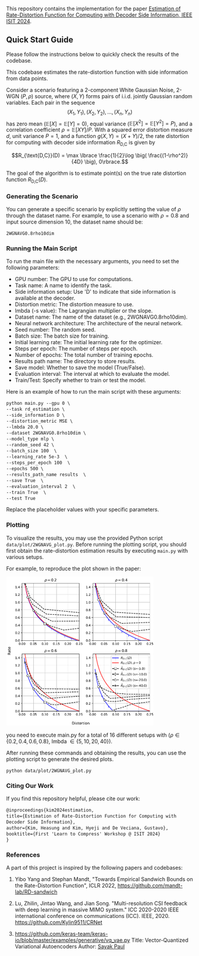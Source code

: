 This repository contains the implementation for the paper [Estimation of Rate-Distortion Function for Computing with Decoder Side Information, IEEE ISIT 2024](https://openreview.net/forum?id=xDa9Dxoww0).


## Quick Start Guide

Please follow the instructions below to quickly check the results of the codebase.

This codebase estimates the rate-distortion function with side information from data points. 

Consider a scenario featuring a 2-component White Gaussian Noise, 2-WGN $(P, \rho)$ source, where $(X, Y)$ forms pairs of i.i.d. jointly Gaussian random variables. Each pair in the sequence $$(X_1, Y_1), (X_2, Y_2), \ldots, (X_n, Y_n)$$ has zero mean ($\mathbb{E}[X] = \mathbb{E}[Y] = 0$), equal variance ($\mathbb{E}[X^2] = \mathbb{E}[Y^2] = P$), and a correlation coefficient $\rho = \mathbb{E}[XY]/P$. With a squared error distortion measure $d$, unit variance $P=1$, and a function $g(X,Y)=(X+Y)/2,$ the rate distortion for computing with decoder side information $R_{\text{D,C}}$ is given by

$$R_{\text{D,C}}(D) = \max \lbrace \frac{1}{2}\log \big( \frac{(1-\rho^2)}{4D} \big), 0\rbrace.$$

The goal of the algorithm is to estimate point(s) on the true rate distortion function $R_{\text{D,C}}(D)$.

### Generating the Scenario

You can generate a specific scenario by explicitly setting the value of $\rho$ through the dataset name. For example, to use a scenario with $\rho=0.8$ and input source dimension 10, the dataset name should be:
  
    2WGNAVG0.8rho10dim

### Running the Main Script

To run the main file with the necessary arguments, you need to set the following parameters:

- GPU number: The GPU to use for computations.
- Task name: A name to identify the task.
- Side information setup: Use 'D' to indicate that side information is available at the decoder.
- Distortion metric: The distortion measure to use.
- lmbda (-s value): The Lagrangian multiplier or the slope.
- Dataset name: The name of the dataset (e.g., 2WGNAVG0.8rho10dim).
- Neural network architecture: The architecture of the neural network.
- Seed number: The random seed.
- Batch size: The batch size for training.
- Initial learning rate: The initial learning rate for the optimizer.
- Steps per epoch: The number of steps per epoch.
- Number of epochs: The total number of training epochs.
- Results path name: The directory to store results.
- Save model: Whether to save the model (True/False).
- Evaluation interval: The interval at which to evaluate the model.
- Train/Test: Specify whether to train or test the model.

Here is an example of how to run the main script with these arguments:

    python main.py --gpu 0 \
    --task rd_estimation \
    --side_information D \
    --distortion_metric MSE \
    --lmbda 20.0 \
    --dataset 2WGNAVG0.8rho10dim \
    --model_type mlp \
    --random_seed 42 \
    --batch_size 100  \
    --learning_rate 5e-3  \
    --steps_per_epoch 100  \
    --epochs 500 \
    --results_path_name results  \
    --save True  \
    --evaluation_interval 2  \
    --train True  \
    --test True 


Replace the placeholder values with your specific parameters.


### Plotting

To visualize the results, you may use the provided Python script `data/plot/2WGNAVG_plot.py`. Before running the plotting script, you should first obtain the rate-distortion estimation results by executing `main.py` with various setups.

For example, to reproduce the plot shown in the paper:

<img src="https://github.com/Heasung-Kim/rate-distortion-side-information/blob/main/imgs/rd_plot_2wgn.png?raw=true" height="400" />

you need to execute main.py for a total of 16 different setups with ($\rho \in \lbrace 0.2, 0.4, 0.6, 0.8 \rbrace$, lmbda $\in \lbrace 5, 10, 20, 40 \rbrace$).

After running these commands and obtaining the results, you can use the plotting script to generate the desired plots.

    python data/plot/2WGNAVG_plot.py

### Citing Our Work
If you find this repository helpful, please cite our work:

    @inproceedings{kim2024estimation,
    title={Estimation of Rate-Distortion Function for Computing with Decoder Side Information},
    author={Kim, Heasung and Kim, Hyeji and De Veciana, Gustavo},
    booktitle={First 'Learn to Compress' Workshop @ ISIT 2024}
    }


### References

A part of this project is inspired by the following papers and codebases:

1. Yibo Yang and Stephan Mandt, "Towards Empirical Sandwich Bounds on the Rate-Distortion Function", ICLR 2022, https://github.com/mandt-lab/RD-sandwich

2. Lu, Zhilin, Jintao Wang, and Jian Song. "Multi-resolution CSI feedback with deep learning in massive MIMO system." ICC 2020-2020 IEEE international conference on communications (ICC). IEEE, 2020.  https://github.com/Kylin9511/CRNet

3. https://github.com/keras-team/keras-io/blob/master/examples/generative/vq_vae.py
Title: Vector-Quantized Variational Autoencoders
Author: [Sayak Paul](https://twitter.com/RisingSayak)
